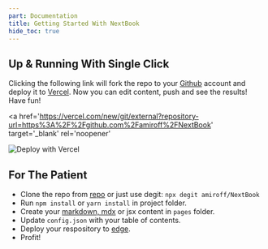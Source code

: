 ```yaml
---
part: Documentation
title: Getting Started With NextBook
hide_toc: true
---
```


## Up & Running With Single Click

Clicking the following link will fork the repo to your [Github](https://github.com) account and deploy it to [Vercel](https://vercel.com). Now you can edit content, push and see the results! Have fun!

<a
  href='https://vercel.com/new/git/external?repository-url=https%3A%2F%2Fgithub.com%2Famiroff%2FNextBook'
  target='_blank'
  rel='noopener'
>
  <img src='https://vercel.com/button' alt='Deploy with Vercel' className='raw' />
</a>


## For The Patient

- Clone the repo from [repo](https://github.com/amiroff/NextBook) or just use degit: `npx degit amiroff/NextBook`
- Run `npm install` or `yarn install` in project folder.
- Create your [markdown, mdx](/documentation/markdown) or jsx content in `pages` folder.
- Update `config.json` with your table of contents.
- Deploy your respository to [edge](https://vercel.com/new).
- Profit!
